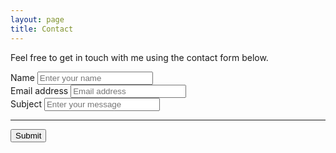 ```yaml
---
layout: page
title: Contact
---
```


Feel free to get in touch with me using the contact form below. 

<form accept-charset="UTF-8" action="https://getform.io/f/c18dd10d-84f1-4913-a386-38bccdb5163e" method="POST" enctype="multipart/form-data" target="_blank">
          <div class="form-group">
            <label for="exampleInputName">Name</label>
            <input type="text" name="name" class="form-control" id="Your name" aria-describedby="name" placeholder="Enter your name" required="required">
          </div>
          <div class="form-group">
            <label for="exampleInputEmail1" required="required">Email address</label>
            <input type="email" name="email" class="form-control" id="Your email address" aria-describedby="email" placeholder="Email address" required="required">
          </div>
          <div class="form-group">
            <label for="subject" required="required">Subject</label>
            <input type="text" name="subject" class="form-control" id="Message subject" aria-describedby="subject" placeholder="Enter your message" required="required" rows="3">
          </div>
          <hr>
          <button type="submit" class="btn btn-primary">Submit</button>
        </form>
